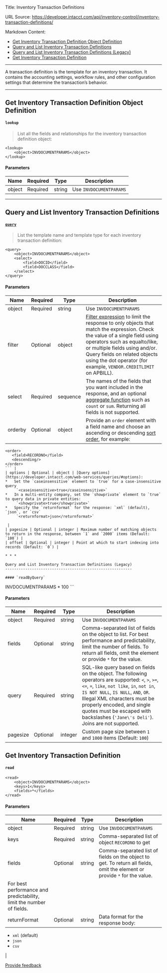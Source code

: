 Title: Inventory Transaction Definitions

URL Source: https://developer.intacct.com/api/inventory-control/inventory-transaction-definitions/

Markdown Content:
*   [Get Inventory Transaction Definition Object Definition](https://developer.intacct.com/api/inventory-control/inventory-transaction-definitions/#get-inventory-transaction-definition-object-definition)
*   [Query and List Inventory Transaction Definitions](https://developer.intacct.com/api/inventory-control/inventory-transaction-definitions/#query-and-list-inventory-transaction-definitions)
*   [Query and List Inventory Transaction Definitions (Legacy)](https://developer.intacct.com/api/inventory-control/inventory-transaction-definitions/#query-and-list-inventory-transaction-definitions-legacy)
*   [Get Inventory Transaction Definition](https://developer.intacct.com/api/inventory-control/inventory-transaction-definitions/#get-inventory-transaction-definition)

* * *

A transaction definition is the template for an inventory transaction. It contains the accounting settings, workflow rules, and other configuration settings that determine the transaction’s behavior.

* * *

Get Inventory Transaction Definition Object Definition
------------------------------------------------------

#### `lookup`

> List all the fields and relationships for the inventory transaction definition object:

```
<lookup>
    <object>INVDOCUMENTPARAMS</object>
</lookup>
```

#### Parameters

| Name | Required | Type | Description |
| --- | --- | --- | --- |
| object | Required | string | Use `INVDOCUMENTPARAMS` |

* * *

Query and List Inventory Transaction Definitions
------------------------------------------------

#### [`query`](https://developer.intacct.com/web-services/queries/)

> List the template name and template type for each inventory transaction definition:

```
<query>
    <object>INVDOCUMENTPARAMS</object>
    <select>
        <field>DOCID</field>
        <field>DOCCLASS</field>
    </select>
</query>
```

#### Parameters

| Name | Required | Type | Description |
| --- | --- | --- | --- |
| object | Required | string | Use `INVDOCUMENTPARAMS` |
| filter | Optional | object | [Filter expression](https://developer.intacct.com/web-services/queries/#filter) to limit the response to only objects that match the expression. Check the value of a single field using operators such as equalto/like, or multiple fields using and/or. Query fields on related objects using the dot operator (for example, `VENDOR.CREDITLIMIT` on APBILL). |
| select | Required | sequence | The names of the fields that you want included in the response, and an optional [aggregate function](https://developer.intacct.com/web-services/queries/#aggregate-functions) such as `count` or `sum`. Returning all fields is not supported. |
| orderby | Optional | object | Provide an `order` element with a field name and choose an ascending or descending [sort order](https://developer.intacct.com/web-services/queries/#order-by), for example:  
```
<order>  
   <field>RECORDNO</field>   
   <descending/>   
</order>
``` |
| options | Optional | object | [Query options](https://developer.intacct.com/web-services/queries/#options):
*   Set the `caseinsensitive` element to `true` for a case-insensitive query  
     `<caseinsensitive>true</caseinsensitive>`
*   In a multi-entity company, set the `showprivate` element to `true` to query data in private entities:  
     `<showprivate>true</showprivate>`
*   Specify the `returnformat` for the response: `xml` (default), `json`, or `csv`  
     `<returnformat>json</returnformat>`

 |
| pagesize | Optional | integer | Maximum number of matching objects to return in the response, between `1` and `2000` items (Default: `100`) |
| offset | Optional | integer | Point at which to start indexing into records (Default: `0`) |

* * *

Query and List Inventory Transaction Definitions (Legacy)
---------------------------------------------------------

#### `readByQuery`

```
<readByQuery>
    <object>INVDOCUMENTPARAMS</object>
    <fields>*</fields>
    <query></query>
    <pagesize>100</pagesize>
</readByQuery>
```

#### Parameters

| Name | Required | Type | Description |
| --- | --- | --- | --- |
| object | Required | string | Use `INVDOCUMENTPARAMS` |
| fields | Optional | string | Comma-separated list of fields on the object to list. For best performance and predictability, limit the number of fields. To return all fields, omit the element or provide `*` for the value. |
| query | Required | string | SQL-like query based on fields on the object. The following operators are supported: `<`, `>`, `>=`, `<=`, `=`, `like`, `not like`, `in`, `not in`, `IS NOT NULL`, `IS NULL`, `AND`, `OR`. Illegal XML characters must be properly encoded, and single quotes must be escaped with backslashes (`'Jane\'s Deli'`). Joins are not supported. |
| pagesize | Optional | integer | Custom page size between `1` and `1000` items (Default: `100`) |

Get Inventory Transaction Definition
------------------------------------

#### `read`

```
<read>
    <object>INVDOCUMENTPARAMS</object>
    <keys>1</keys>
    <fields>*</fields>
</read>
```

#### Parameters

| Name | Required | Type | Description |
| --- | --- | --- | --- |
| object | Required | string | Use `INVDOCUMENTPARAMS` |
| keys | Required | string | Comma-separated list of object `RECORDNO` to get |
| fields | Optional | string | Comma-separated list of fields on the object to get. To return all fields, omit the element or provide `*` for the value.  
For best performance and predictability, limit the number of fields. |
| returnFormat | Optional | string | Data format for the response body:
*   `xml` (default)
*   `json`
*   `csv`

 |

[Provide feedback](https://forms.office.com/Pages/ResponsePage.aspx?id=fN0yPvZBLUmho8WOsCz0-Gj_lksFLzJAg2QKkx1lkvZUMkxMVDYxSzhHQzlNTjBNR1IwOVNETDNEMiQlQCN0PWcu)


